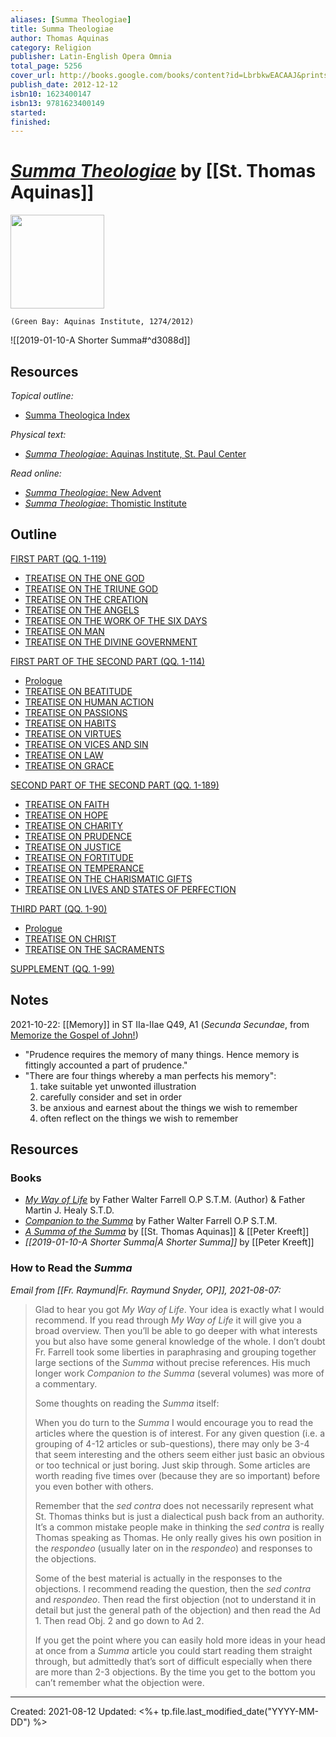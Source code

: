 ```yaml
---
aliases: [Summa Theologiae]
title: Summa Theologiae
author: Thomas Aquinas
category: Religion
publisher: Latin-English Opera Omnia
total_page: 5256
cover_url: http://books.google.com/books/content?id=LbrbkwEACAAJ&printsec=frontcover&img=1&zoom=1&source=gbs_api
publish_date: 2012-12-12
isbn10: 1623400147
isbn13: 9781623400149
started: 
finished: 
---
```

# [*Summa Theologiae*](https://stpaulcenter.com/product/summa-theologiae-complete-set/) by [[St. Thomas Aquinas]]

<img src="https://stpaulcenter.com/wp-content/uploads/2018/05/9781623400149_FC-768x682.jpg" width=150>

`(Green Bay: Aquinas Institute, 1274/2012)`

![[2019-01-10-A Shorter Summa#^d3088d]]

## Resources
*Topical outline:*
- [Summa Theologica Index](https://sacred-texts.com/chr/aquinas/summa/index.htm)

*Physical text:*
- [*Summa Theologiae*: Aquinas Institute, St. Paul Center](https://stpaulcenter.com/product/summa-theologiae-complete-set/)

*Read online:* 
- [*Summa Theologiae*: New Advent](https://www.newadvent.org/summa/)
- [*Summa Theologiae*: Thomistic Institute](https://aquinas101.thomisticinstitute.org/st-index)

## Outline

[FIRST PART (QQ. 1-119)](http://aquinas101.thomisticinstitute.org/st-ia)  
-   [TREATISE ON THE ONE GOD](http://aquinas101.thomisticinstitute.org/st-ia#TOC17)  
-   [TREATISE ON THE TRIUNE GOD](http://aquinas101.thomisticinstitute.org/st-ia#TOC18)  
-   [TREATISE ON THE CREATION](http://aquinas101.thomisticinstitute.org/st-ia#TOC02)
-   [TREATISE ON THE ANGELS](http://aquinas101.thomisticinstitute.org/st-ia#TOC03)  
-   [TREATISE ON THE WORK OF THE SIX DAYS](http://aquinas101.thomisticinstitute.org/st-ia#TOC04)  
-   [TREATISE ON MAN](http://aquinas101.thomisticinstitute.org/st-ia#TOC05)  
-   [TREATISE ON THE DIVINE GOVERNMENT](http://aquinas101.thomisticinstitute.org/st-ia#TOC06)  

[FIRST PART OF THE SECOND PART (QQ. 1-114)](http://aquinas101.thomisticinstitute.org/st-iaiiae)  
-   [Prologue](http://aquinas101.thomisticinstitute.org/st-iaiiae-prologue)  
-   [TREATISE ON BEATITUDE](http://aquinas101.thomisticinstitute.org/st-iaiiae#TOC19)  
-   [TREATISE ON HUMAN ACTION](http://aquinas101.thomisticinstitute.org/st-iaiiae#TOC20)  
-   [TREATISE ON PASSIONS](http://aquinas101.thomisticinstitute.org/st-iaiiae#TOC21)  
-   [TREATISE ON HABITS](http://aquinas101.thomisticinstitute.org/st-iaiiae#TOC08)  
-   [TREATISE ON VIRTUES](http://aquinas101.thomisticinstitute.org/st-iaiiae#TOC22)  
-   [TREATISE ON VICES AND SIN](http://aquinas101.thomisticinstitute.org/st-iaiiae#TOC23)  
-   [TREATISE ON LAW](http://aquinas101.thomisticinstitute.org/st-iaiiae#TOC09)  
-   [TREATISE ON GRACE](http://aquinas101.thomisticinstitute.org/st-iaiiae#TOC24)  

[SECOND PART OF THE SECOND PART (QQ. 1-189)](http://aquinas101.thomisticinstitute.org/st-iiaiiae)  
-   [TREATISE ON FAITH](http://aquinas101.thomisticinstitute.org/st-iiaiiae#TOC25)  
-   [TREATISE ON HOPE](http://aquinas101.thomisticinstitute.org/st-iiaiiae#TOC26)  
-   [TREATISE ON CHARITY](http://aquinas101.thomisticinstitute.org/st-iiaiiae#TOC27)  
-   [TREATISE ON PRUDENCE](http://aquinas101.thomisticinstitute.org/st-iiaiiae#TOC11)  
-   [TREATISE ON JUSTICE](http://aquinas101.thomisticinstitute.org/st-iiaiiae#TOC28)  
-   [TREATISE ON FORTITUDE](http://aquinas101.thomisticinstitute.org/st-iiaiiae#TOC12)
-   [TREATISE ON TEMPERANCE](http://aquinas101.thomisticinstitute.org/st-iiaiiae#TOC29)  
-   [TREATISE ON THE CHARISMATIC GIFTS](http://aquinas101.thomisticinstitute.org/st-iiaiiae#TOC13)  
-   [TREATISE ON LIVES AND STATES OF PERFECTION](http://aquinas101.thomisticinstitute.org/st-iiaiiae#TOC30)  
    
[THIRD PART (QQ. 1-90)](http://aquinas101.thomisticinstitute.org/st-iiia)  
-   [Prologue](http://aquinas101.thomisticinstitute.org/st-iiia-prologue)  
-   [TREATISE ON CHRIST](http://aquinas101.thomisticinstitute.org/st-iiia#TOC31)  
-   [TREATISE ON THE SACRAMENTS](http://aquinas101.thomisticinstitute.org/st-iiia#TOC32)  

[SUPPLEMENT (QQ. 1-99)](http://aquinas101.thomisticinstitute.org/st-supp)

## Notes
2021-10-22: [[Memory]] in ST IIa-IIae Q49, A1 (*Secunda Secundae*, from [Memorize the Gospel of John!](https://catholicexchange.com/memorize-the-gospel-of-john))
- "Prudence requires the memory of many things. Hence memory is fittingly accounted a part of prudence."
- "There are four things whereby a man perfects his memory":
	1. take suitable yet unwonted illustration
	2. carefully consider and set in order
	3. be anxious and earnest about the things we wish to remember
	4. often reflect on the things we wish to remember

## Resources
### Books
- *[My Way of Life](https://www.amazon.com/dp/1618908332/?psc=1)* by Father Walter Farrell O.P S.T.M. (Author) & Father Martin J. Healy S.T.D.
- *[Companion to the Summa](http://www.domcentral.org/farrell/companion/)* by Father Walter Farrell O.P S.T.M.
- *[A Summa of the Summa](https://www.amazon.com/Summa-Thomas-Aquinas/dp/089870300X)* by [[St. Thomas Aquinas]] & [[Peter Kreeft]]
- *[[2019-01-10-A Shorter Summa|A Shorter Summa]]* by [[Peter Kreeft]]

### How to Read the *Summa*
*Email from [[Fr. Raymund|Fr. Raymund Snyder, OP]], 2021-08-07:*

>Glad to hear you got *My Way of Life*. Your idea is exactly what I would recommend. If you read through *My Way of Life* it will give you a broad overview. Then you’ll be able to go deeper with what interests you but also have some general knowledge of the whole. I don’t doubt Fr. Farrell took some liberties in paraphrasing and grouping together large sections of the *Summa* without precise references. His much longer work *Companion to the Summa* (several volumes) was more of a commentary.  
>
>Some thoughts on reading the *Summa* itself:  
>
>When you do turn to the *Summa* I would encourage you to read the articles where the question is of interest. For any given question (i.e. a grouping of 4-12 articles or sub-questions), there may only be 3-4 that seem interesting and the others seem either just basic an obvious or too technical or just boring. Just skip through. Some articles are worth reading five times over (because they are so important) before you even bother with others.   
>
>Remember that the *sed contra* does not necessarily represent what St. Thomas thinks but is just a dialectical push back from an authority. It’s a common mistake people make in thinking the *sed contra* is really Thomas speaking as Thomas. He only really gives his own position in the *respondeo* (usually later on in the *respondeo*) and responses to the objections.  
>
>Some of the best material is actually in the responses to the objections. I recommend reading the question, then the *sed contra* and *respondeo*. Then read the first objection (not to understand it in detail but just the general path of the objection) and then read the Ad 1. Then read Obj. 2 and go down to Ad 2.  
>  
>If you get the point where you can easily hold more ideas in your head at once from a *Summa* article you could start reading them straight through, but admittedly that’s sort of difficult especially when there are more than 2-3 objections. By the time you get to the bottom you can’t remember what the objection were.


---
Created: 2021-08-12
Updated: <%+ tp.file.last_modified_date("YYYY-MM-DD") %>

